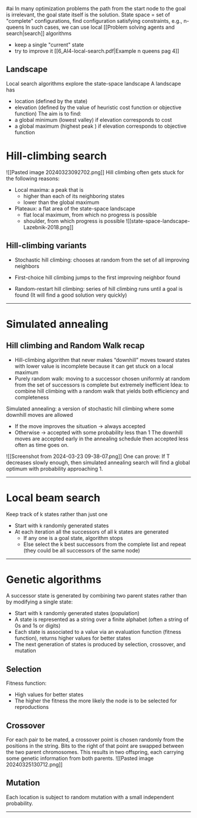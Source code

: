 #ai
In many optimization problems the path from the start node to the goal is irrelevant, the goal state itself is the solution.
State space = set of "complete" configurations, find configuration satisfying constraints, e.g., n-queens
In such cases, we can use local [[Problem solving agents and search|search]] algorithms
* keep a single "current" state
* try to improve it
[[6_AI4-local-search.pdf|Example n queens pag 4]]

## Landscape
Local search algorithms explore the state-space landscape
A landscape has
* location (defined by the state)
* elevation (defined by the value of heuristic cost function or objective function)
The aim is to find:
* a global minimum (lowest valley) if elevation corresponds to cost
* a global maximum (highest peak ) if elevation corresponds to objective function
# Hill-climbing search
![[Pasted image 20240323092702.png]]
Hill climbing often gets stuck for the following reasons:
* Local maxima: a peak that is
	* higher than each of its neighboring states
	* lower than the global maximum
* Plateaux: a flat area of the state-space landscape
	* flat local maximum, from which no progress is possible
	* shoulder, from which progress is possible
![[state-space-landscape-Lazebnik-2018.png]]
## Hill-climbing variants
* Stochastic hill climbing: chooses at random from the set of all improving neighbors

* First-choice hill climbing jumps to the first improving neighbor found
* Random-restart hill climbing: series of hill climbing runs until a goal is found (It will find a good solution very quickly)
---
# Simulated annealing

## Hill climbing and Random Walk recap
* Hill-climbing algorithm that never makes “downhill” moves toward states with lower value is incomplete because it can get stuck on a local maximum
* Purely random walk: moving to a successor chosen uniformly at random from the set of successors is complete but extremely inefficient
Idea: to combine hill climbing with a random walk that yields both efficiency and completeness

Simulated annealing: a version of stochastic hill climbing where some downhill moves are allowed
* If the move improves the situation -> always accepted
* Otherwise -> accepted with some probability less than 1
The downhill moves are accepted early in the annealing schedule then accepted less often as time goes on.

![[Screenshot from 2024-03-23 09-38-07.png]]
One can prove: If T decreases slowly enough, then simulated annealing search will find a global optimum with probability approaching 1.

---
# Local beam search
Keep track of k states rather than just one
* Start with k randomly generated states
* At each iteration all the successors of all k states are generated
	* If any one is a goal state, algorithm stops
	* Else select the k best successors from the complete list and repeat (they could be all successors of the same node)

---
# Genetic algorithms 

A successor state is generated by combining two parent states rather than by modifying a single state:
* Start with k randomly generated states (population)
* A state is represented as a string over a finite alphabet  (often a string of 0s and 1s or digits)
* Each state is associated to a value via an evaluation function  (fitness function), returns higher values for better states
* The next generation of states is produced by selection, crossover, and mutation


## Selection
Fitness function: 
* High values for better states 
* The higher the fitness the more likely the node is to be selected for reproductions
## Crossover
For each pair to be mated, a crossover point is chosen randomly from the positions in the string. Bits to the right of that point are swapped between the two parent chromosomes. This results in two offspring, each carrying some genetic information from both parents.
![[Pasted image 20240325130712.png]]
## Mutation
Each location is subject to random mutation with a small independent probability.

---

	